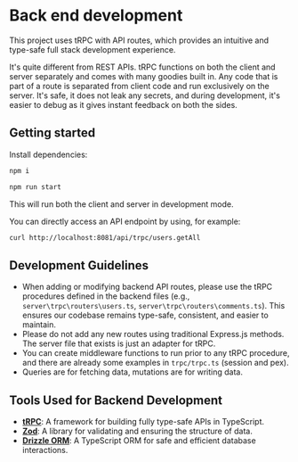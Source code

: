 # Back end development

This project uses tRPC with API routes, which provides an intuitive and
type-safe full stack development experience.

It's quite different from REST APIs. tRPC functions on both the client and
server separately and comes with many goodies built in. Any code that is part of
a route is separated from client code and run exclusively on the server. It's
safe, it does not leak any secrets, and during development, it's easier to debug
as it gives instant feedback on both the sides.

## Getting started

Install dependencies:

```bash
npm i
```

```bash
npm run start
```

This will run both the client and server in development mode.

You can directly access an API endpoint by using, for example:

```bash
curl http://localhost:8081/api/trpc/users.getAll
```

## Development Guidelines

- When adding or modifying backend API routes, please use the tRPC procedures
  defined in the backend files (e.g., `server\trpc\routers\users.ts`,
  `server\trpc\routers\comments.ts`). This ensures our codebase remains
  type-safe, consistent, and easier to maintain.
- Please do not add any new routes using traditional Express.js methods. The
  server file that exists is just an adapter for tRPC.
- You can create middleware functions to run prior to any tRPC procedure, and
  there are already some examples in `trpc/trpc.ts` (session and pex).
- Queries are for fetching data, mutations are for writing data.

## Tools Used for Backend Development

- **[tRPC](https://trpc.io/docs/server/introduction)**: A framework for building
  fully type-safe APIs in TypeScript.
- **[Zod](https://zod.dev)**: A library for validating and ensuring the
  structure of data.
- **[Drizzle ORM](https://orm.drizzle.team/docs/overview)**: A TypeScript ORM
  for safe and efficient database interactions.
